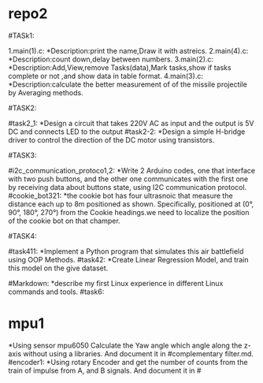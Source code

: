 # repo2
#TASk1:


   1.main(1).c:
*Description:print the name,Draw it with astreics.
   2.main(4).c:
*Description:count down,delay between numbers.
   3.main(2).c:
*Description:Add,View,remove Tasks(data),Mark tasks,show if tasks complete or not
  ,and show data in table format.
   4.main(3).c:
*Description:calculate the better measurement of of the missile projectile by Averaging methods.


#TASK2:


   #task2_1:
*Design a circuit that takes 220V AC as input and the output is 5V
DC and connects LED to the output
   #task2-2:
*Design a simple H-bridge driver to control the direction of the DC
motor using transistors.



#TASK3:
   
   #i2c_communication_protoco1,2:
*Write 2 Arduino codes, one that interface with two push buttons,
and the other one communicates with the first one by receiving
data about buttons state, using I2C communication protocol.
   #cookie_bot321:
*the cookie bot has four ultrasnoic that
measure the distance each up to 8m positioned as
shown. Specifically, positioned at (0°, 90°, 180°, 270°) from
the Cookie headings.we need to localize the position of the cookie bot on
that champer.

#TASK4:


   #task411:
*Implement a Python program that simulates this air battlefield
using OOP Methods.
   #task42:
*Create Linear Regression Model, and train
this model on the give dataset.

#Markdown:
*describe my first Linux experience in different Linux commands and tools.
#task6:
  # mpu1
  *Using sensor mpu6050 
   Calculate the Yaw angle which angle 
along the z-axis without using a libraries.
And document it in #complementary filter.md.
#encoder1:
*Using rotary Encoder and get the 
number of counts from the train of 
impulse from A, and B signals.
And document it in #


